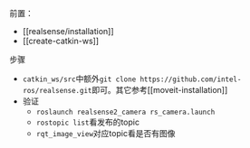前置：
- [[realsense/installation]]
- [[create-catkin-ws]]

步骤
- `catkin_ws/src`中额外`git clone https://github.com/intel-ros/realsense.git`即可。其它参考[[moveit-installation]]
- 验证
  - `roslaunch realsense2_camera rs_camera.launch`
  - `rostopic list`看发布的topic
  - `rqt_image_view`对应topic看是否有图像